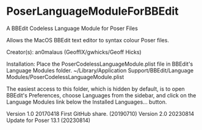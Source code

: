# PoserLanguageModuleForBBEdit
 A BBEdit Codeless Language Module for Poser Files

 Allows the MacOS BBEdit text editor to syntax colour Poser files.
 
 Creator(s): an0malaus (GeoffIX/gwhicks/Geoff Hicks)
 
 Installation: Place the PoserCodelessLanguageModule.plist file in BBEdit's Language Modules folder.
 	~/Library/Application Support/BBEdit/Language Modules/PoserCodelessLanguageModule.plist

 The easiest access to this folder, which is hidden by default, is to open BBEdit's Preferences, choose Languages from 
 the sidebar, and click on the Language Modules link below the Installed Languages... button.
 
 Version 1.0	20170418	First GitHub share. (20190710)
 Version 2.0	20230814	Update for Poser 13.1	(20230814)
